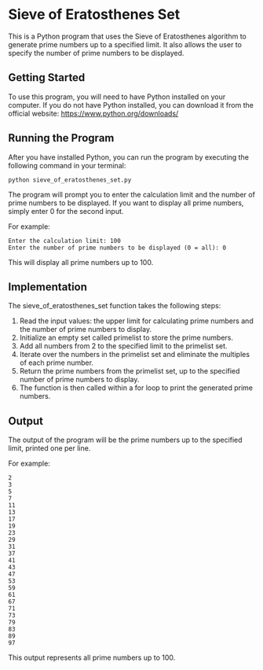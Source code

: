 # Sieve of Eratosthenes Set

This is a Python program that uses the Sieve of Eratosthenes algorithm to generate prime numbers up to a specified limit. It also allows the user to specify the number of prime numbers to be displayed.

## Getting Started

To use this program, you will need to have Python installed on your computer. If you do not have Python installed, you can download it from the official website: https://www.python.org/downloads/

## Running the Program

After you have installed Python, you can run the program by executing the following command in your terminal:

```
python sieve_of_eratosthenes_set.py
```
The program will prompt you to enter the calculation limit and the number of prime numbers to be displayed. If you want to display all prime numbers, simply enter 0 for the second input.

For example:

```
Enter the calculation limit: 100
Enter the number of prime numbers to be displayed (0 = all): 0
```

This will display all prime numbers up to 100.

## Implementation

The sieve_of_eratosthenes_set function takes the following steps:

1. Read the input values: the upper limit for calculating prime numbers and the number of prime numbers to display.
2. Initialize an empty set called primelist to store the prime numbers.
3. Add all numbers from 2 to the specified limit to the primelist set.
4. Iterate over the numbers in the primelist set and eliminate the multiples of each prime number.
5. Return the prime numbers from the primelist set, up to the specified number of prime numbers to display.
6. The function is then called within a for loop to print the generated prime numbers.

## Output
The output of the program will be the prime numbers up to the specified limit, printed one per line.

For example:

```
2
3
5
7
11
13
17
19
23
29
31
37
41
43
47
53
59
61
67
71
73
79
83
89
97
```

This output represents all prime numbers up to 100.